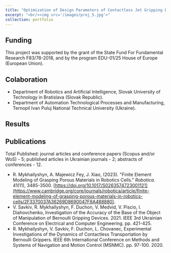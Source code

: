 ```yaml
---
title: "Optimization of Design Parameters of Contactless Jet Gripping Devices of Industrial Robots"
excerpt: "<br/><img src='/images/proj_5.jpg'>"
collection: portfolio
---
```

## Funding
This project was supported by the grant of the State Fund For Fundamental Research F83/78-2018, and by the program EDU-01/25 House of Europe (European Union).

## Colaboration
* Department of Robotics and Artificial Intelligence, Slovak University of Technology in Bratislava (Slovak Republic).
* Department of Automation Technological Processes and Manufacturing, Ternopil Ivan Puluj National Technical University (Ukraine).

## Results


## Publications
Total Published: journal articles and conference papers (Scopus and/or WoS) - 5; published articles in Ukrainian journals - 2; abstracts of conferences - 12.

* R. Mykhailyshyn, A. Majewicz Fey, J. Xiao, (2023). &quot;Finite Element Modeling of Grasping Porous Materials in Robotics Cells.&quot; <i>Robotica</i>. 41(11), 3485-3500. [https://doi.org/10.1017/S0263574723001121](https://www.cambridge.org/core/journals/robotica/article/finite-element-modeling-of-grasping-porous-materials-in-robotics-cells/2F3370037A36269D8690047F8A488880).
* V. Savkiv, R. Mykhailyshyn, F. Duchon, V. Medvid, V. Piscio, I. Diahovchenko, Investigation of the Accuracy of the Base of the Object of Manipulation of Bernoulli Gripping Devices. 2021. IEEE 3rd Ukrainian Conference on Electrical and Computer Engineering. pp. 421-425.
* R. Mykhailyshyn, V. Savkiv, F. Duchon, L. Chovanec, Experimental Investigations of the Dynamics of Contactless Transportation by Bernoulli Grippers. IEEE 6th International Conference on Methods and Systems of Navigation and Motion Control (MSNMC). pp. 97-100. 2020. 
